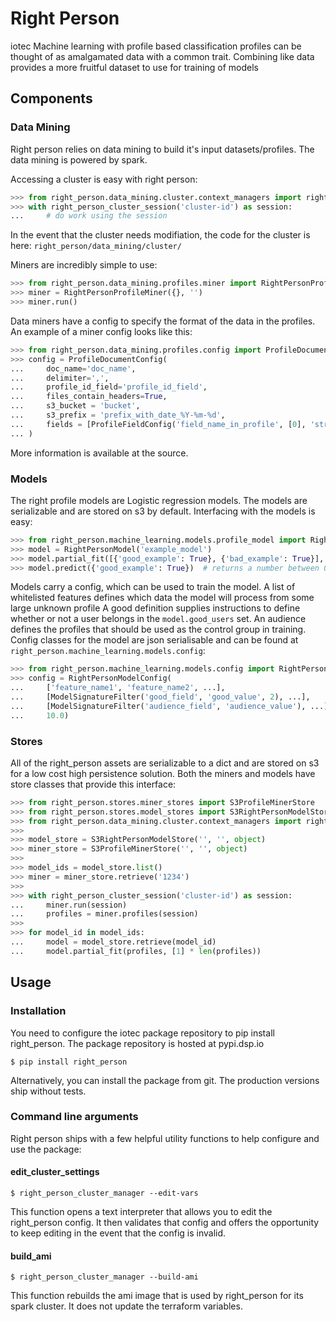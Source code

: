 # Right Person
iotec Machine learning with profile based classification
profiles can be thought of as amalgamated data with a common trait.
Combining like data provides a more fruitful dataset to use for training of models

## Components

### Data Mining
Right person relies on data mining to build it's input datasets/profiles. 
The data mining is powered by spark.

Accessing a cluster is easy with right person:
```python
>>> from right_person.data_mining.cluster.context_managers import right_person_cluster_session
>>> with right_person_cluster_session('cluster-id') as session:
...     # do work using the session
```

In the event that the cluster needs modifiation, the code for the cluster is here: `right_person/data_mining/cluster/`


Miners are incredibly simple to use:
```python
>>> from right_person.data_mining.profiles.miner import RightPersonProfileMiner
>>> miner = RightPersonProfileMiner({}, '')
>>> miner.run()
```

Data miners have a config to specify the format of the data in the profiles.
An example of a miner config looks like this:
```python
>>> from right_person.data_mining.profiles.config import ProfileDocumentConfig, ProfileFieldConfig
>>> config = ProfileDocumentConfig(
...     doc_name='doc_name',
...     delimiter=',',
...     profile_id_field='profile_id_field',
...     files_contain_headers=True,
...     s3_bucket = 'bucket',
...     s3_prefix = 'prefix_with_date_%Y-%m-%d',
...     fields = [ProfileFieldConfig('field_name_in_profile', [0], 'str', 'counter')]
... )
```

More information is available at the source.

### Models
The right profile models are Logistic regression models. 
The models are serializable and are stored on s3 by default.
Interfacing with the models is easy:
```python
>>> from right_person.machine_learning.models.profile_model import RightPersonModel
>>> model = RightPersonModel('example_model')
>>> model.partial_fit([{'good_example': True}, {'bad_example': True}], [1, 0])
>>> model.predict({'good_example': True})  # returns a number between 0 and 1
```

Models carry a config, which can be used to train the model. 
A list of whitelisted features defines which data the model will process from some large unknown profile
A good definition supplies instructions to define whether or not a user belongs in the `model.good_users` set.
An audience defines the profiles that should be used as the control group in training.
Config classes for the model are json serialisable and can be found at `right_person.machine_learning.models.config`:

```python
>>> from right_person.machine_learning.models.config import RightPersonModelConfig, ModelSignatureFilter
>>> config = RightPersonModelConfig(
...     ['feature_name1', 'feature_name2', ...],
...     [ModelSignatureFilter('good_field', 'good_value', 2), ...], 
...     [ModelSignatureFilter('audience_field', 'audience_value'), ...],
...     10.0)
```

### Stores
All of the right_person assets are serializable to a dict and are stored on s3 for a low cost high persistence solution.
Both the miners and models have store classes that provide this interface:
```python
>>> from right_person.stores.miner_stores import S3ProfileMinerStore
>>> from right_person.stores.model_stores import S3RightPersonModelStore
>>> from right_person.data_mining.cluster.context_managers import right_person_cluster_session
>>>
>>> model_store = S3RightPersonModelStore('', '', object)
>>> miner_store = S3ProfileMinerStore('', '', object)
>>>
>>> model_ids = model_store.list()
>>> miner = miner_store.retrieve('1234')
>>>
>>> with right_person_cluster_session('cluster-id') as session:
...     miner.run(session)
...     profiles = miner.profiles(session)
>>>
>>> for model_id in model_ids:
...     model = model_store.retrieve(model_id)
...     model.partial_fit(profiles, [1] * len(profiles))
```

## Usage

### Installation
You need to configure the iotec package repository to pip install right_person.
The package repository is hosted at pypi.dsp.io

```commandline
$ pip install right_person
```

Alternatively, you can install the package from git. 
The production versions ship without tests.

### Command line arguments
Right person ships with a few helpful utility functions to help configure and use the package:

#### edit_cluster_settings
```commandline
$ right_person_cluster_manager --edit-vars
```
This function opens a text interpreter that allows you to edit the right_person config. 
It then validates that config and offers the opportunity to keep editing in the event that the config is invalid.

#### build_ami
```commandline
$ right_person_cluster_manager --build-ami
```
This function rebuilds the ami image that is used by right_person for its spark cluster. 
It does not update the terraform variables.
